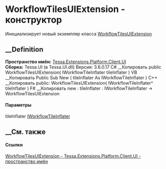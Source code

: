 # WorkflowTilesUIExtension - конструктор
Инициализирует новый экземпляр класса
[WorkflowTilesUIExtension](T_Tessa_Extensions_Platform_Client_UI_WorkflowTilesUIExtension.htm)
##  __Definition
 **Пространство имён:**
[Tessa.Extensions.Platform.Client.UI](N_Tessa_Extensions_Platform_Client_UI.htm)  
 **Сборка:** Tessa.UI (в Tessa.UI.dll) Версия: 3.6.0.17
C# __Копировать
     public WorkflowTilesUIExtension(
    	IWorkflowTileInflater tileInflater
    )
VB __Копировать
     Public Sub New ( 
    	tileInflater As IWorkflowTileInflater
    )
C++ __Копировать
     public:
    WorkflowTilesUIExtension(
    	IWorkflowTileInflater^ tileInflater
    )
F# __Копировать
     new : 
            tileInflater : IWorkflowTileInflater -> WorkflowTilesUIExtension
#### Параметры
tileInflater
[IWorkflowTileInflater](T_Tessa_UI_Workflow_IWorkflowTileInflater.htm)
## __См. также
#### Ссылки
[WorkflowTilesUIExtension -
](T_Tessa_Extensions_Platform_Client_UI_WorkflowTilesUIExtension.htm)
[Tessa.Extensions.Platform.Client.UI - пространство
имён](N_Tessa_Extensions_Platform_Client_UI.htm)
